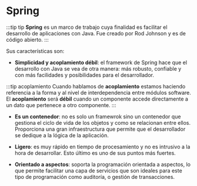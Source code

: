 # Spring

:::tip tip
**Spring** es un marco de trabajo cuya finalidad es facilitar el desarrollo de aplicaciones con Java. Fue creado por Rod Johnson y es de código abierto.
:::

Sus características son:
* **Simplicidad y acoplamiento débil**: el framework de Spring hace que el desarrollo con Java se vea de otra manera: más robusto, confiable y con más facilidades y posibilidades para el desarrollador.
  
:::tip acoplamiento
Cuando hablamos de **acoplamiento** estamos haciendo referencia a la forma y al nivel de interdependencia entre módulos software. El **acoplamiento** será **débil** cuando un componente accede directamente a un dato que pertenece a otro componente.
:::

* **Es un contenedor**: no es solo un framewrok sino un contenedor que gestiona el ciclo de vida de los objetos y como se relacionan entre ellos. Proporciona una gran infraestructura que permite que el desarrollador se dedique a la lógica de la aplicación.

* **Ligero**: es muy rápido en tiempo de procesamiento y no es intrusivo a la hora de desarrollar. Esto último es uno de sus puntos más fuertes.

* **Orientado a aspectos**: soporta la programación orientada a aspectos, lo que permite facilitar una capa de servicios que son ideales para este tipo de programación como auditoría, o gestión de transacciones.